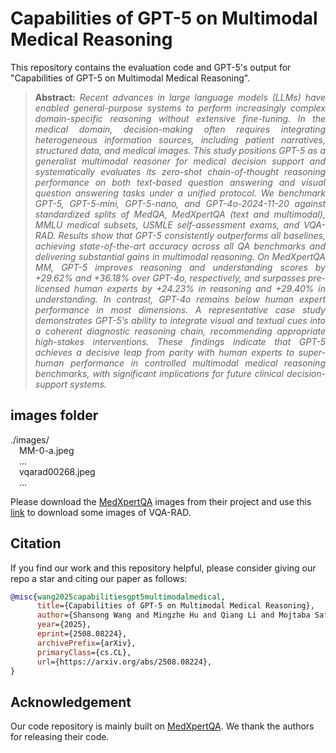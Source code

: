 # Capabilities of GPT-5 on Multimodal Medical Reasoning


This repository contains the evaluation code and GPT-5's output for "Capabilities of GPT-5 on Multimodal Medical Reasoning".


> **<p align="justify"> Abstract:** *Recent advances in large language models (LLMs) have enabled general-purpose systems to perform increasingly complex domain-specific reasoning without extensive fine-tuning. In the medical domain, decision-making often requires integrating heterogeneous information sources, including patient narratives, structured data, and medical images. This study positions GPT-5 as a generalist multimodal reasoner for medical decision support and systematically evaluates its zero-shot chain-of-thought reasoning performance on both text-based question answering and visual question answering tasks under a unified protocol. We benchmark GPT-5, GPT-5-mini, GPT-5-nano, and GPT-4o-2024-11-20 against standardized splits of MedQA, MedXpertQA (text and multimodal), MMLU medical subsets, USMLE self-assessment exams, and VQA-RAD. Results show that GPT-5 consistently outperforms all baselines, achieving state-of-the-art accuracy across all QA benchmarks and delivering substantial gains in multimodal reasoning. On MedXpertQA MM, GPT-5 improves reasoning and understanding scores by +29.62% and +36.18% over GPT-4o, respectively, and surpasses pre-licensed human experts by +24.23% in reasoning and +29.40% in understanding. In contrast, GPT-4o remains below human expert performance in most dimensions. A representative case study demonstrates GPT-5’s ability to integrate visual and textual cues into a coherent diagnostic reasoning chain, recommending appropriate high-stakes interventions. These findings indicate that GPT-5 achieves a decisive leap from parity with human experts to super-human performance in controlled multimodal medical reasoning benchmarks, with significant implications for future clinical decision-support systems.* </p>

## images folder
./images/  
    &emsp;MM-0-a.jpeg  
    &emsp;...  
    &emsp;vqarad00268.jpeg  
    &emsp;...  

Please download the [MedXpertQA](https://github.com/TsinghuaC3I/MedXpertQA) images from their project and use this [link](https://drive.google.com/file/d/1T6R5BPoAlhqeYyWPfLhDrb7qcN3GTcXT/view?usp=sharing) to download some images of VQA-RAD.

## Citation

If you find our work and this repository helpful, please consider giving our repo a star and citing our paper as follows:

```bibtex
@misc{wang2025capabilitiesgpt5multimodalmedical,
      title={Capabilities of GPT-5 on Multimodal Medical Reasoning}, 
      author={Shansong Wang and Mingzhe Hu and Qiang Li and Mojtaba Safari and Xiaofeng Yang},
      year={2025},
      eprint={2508.08224},
      archivePrefix={arXiv},
      primaryClass={cs.CL},
      url={https://arxiv.org/abs/2508.08224}, 
}
```

## Acknowledgement
Our code repository is mainly built on [MedXpertQA](https://github.com/TsinghuaC3I/MedXpertQA). We thank the authors for releasing their code. 
